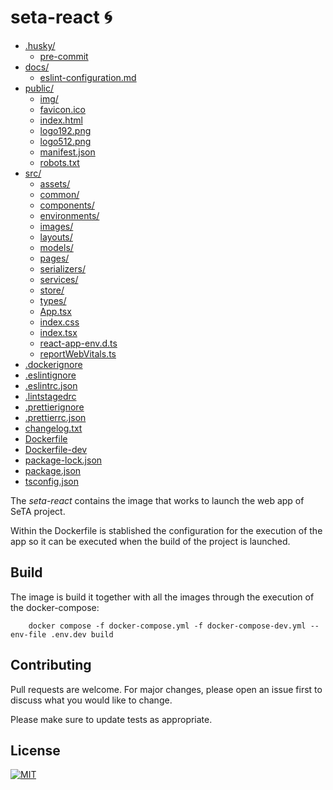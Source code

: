 # seta-react 🌀 

* [.husky/](../seta-react/.husky)
  * [pre-commit](../seta-react/.husky/pre-commit)
* [docs/](../seta-react/docs)
  * [eslint-configuration.md](../seta-react/docs/eslint-configuration.md)
* [public/](../seta-react/public)
  * [img/](../seta-react/public/img)
  * [favicon.ico](../seta-react/public/favicon.ico)
  * [index.html](../seta-react/public/index.html)
  * [logo192.png](../seta-react/public/logo192.png)
  * [logo512.png](../seta-react/public/logo512.png)
  * [manifest.json](../seta-react/public/manifest.json)
  * [robots.txt](../seta-react/public/robots.txt)
* [src/](../seta-react/src)
  * [assets/](../seta-react/src/assets)
  * [common/](../seta-react/src/common)
  * [components/](../seta-react/src/components)
  * [environments/](../seta-react/src/environments)
  * [images/](../seta-react/src/images)
  * [layouts/](../seta-react/src/layouts)
  * [models/](../seta-react/src/models)
  * [pages/](../seta-react/src/pages)
  * [serializers/](../seta-react/src/serializers)
  * [services/](../seta-react/src/services)
  * [store/](../seta-react/src/store)
  * [types/](../seta-react/src/types)
  * [App.tsx](../seta-react/src/App.tsx)
  * [index.css](../seta-react/src/index.css)
  * [index.tsx](../seta-react/src/index.tsx)
  * [react-app-env.d.ts](../seta-react/src/react-app-env.d.ts)
  * [reportWebVitals.ts](../seta-react/src/reportWebVitals.ts)
* [.dockerignore](../seta-react/.dockerignore)
* [.eslintignore](../seta-react/.eslintignore)
* [.eslintrc.json](../seta-react/.eslintrc.json)
* [.lintstagedrc](../seta-react/.lintstagedrc)
* [.prettierignore](../seta-react/.prettierignore)
* [.prettierrc.json](../seta-react/.prettierrc.json)
* [changelog.txt](../seta-react/changelog.txt)
* [Dockerfile](../seta-react/Dockerfile)
* [Dockerfile-dev](../seta-react/Dockerfile-dev)
* [package-lock.json](../seta-react/package-lock.json)
* [package.json](../seta-react/package.json)
* [tsconfig.json](../seta-react/tsconfig.json)



The *seta-react* contains the image that works to launch the web app of SeTA project.

Within the Dockerfile is stablished the configuration for the execution of the app so it can be executed when the build of the project is launched.

## Build
The image is build it together with all the images through the execution of the docker-compose:
```
    docker compose -f docker-compose.yml -f docker-compose-dev.yml --env-file .env.dev build
```
## Contributing

Pull requests are welcome. For major changes, please open an issue first to discuss what you would like to change.

Please make sure to update tests as appropriate.

## License

[![MIT][mit-badge]][mit-url]

[mit-badge]: https://img.shields.io/badge/license-mit-blue
[mit-url]: https://choosealicense.com/licenses/mit/
